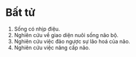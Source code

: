 # Bất tử

1. Sống có nhịp điệu.
2. Nghiên cứu về giao diện nuôi sống não bộ.
3. Nghiên cứu việc đảo ngược sự lão hoá của não.
4. Nghiên cứu việc nâng cấp não.